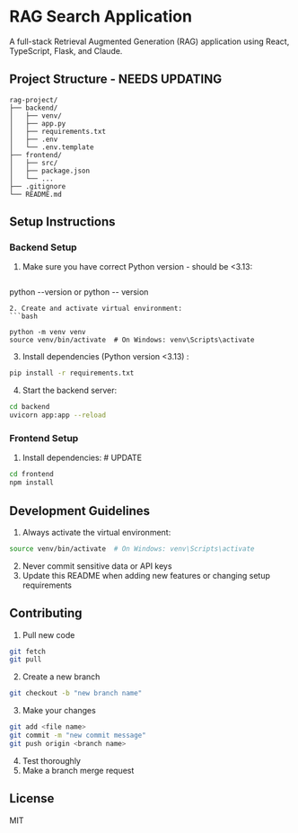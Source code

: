 # RAG Search Application

A full-stack Retrieval Augmented Generation (RAG) application using React, TypeScript, Flask, and Claude.

## Project Structure - NEEDS UPDATING
```
rag-project/
├── backend/
│   ├── venv/
│   ├── app.py
│   ├── requirements.txt
│   ├── .env
│   └── .env.template
├── frontend/
│   ├── src/
│   ├── package.json
│   └── ...
├── .gitignore
└── README.md
```

## Setup Instructions

### Backend Setup
1. Make sure you have correct Python version - should be <3.13:
   ```bash
python --version or python<version> -- version
```
2. Create and activate virtual environment:
```bash

python -m venv venv
source venv/bin/activate  # On Windows: venv\Scripts\activate
```

3. Install dependencies (Python version <3.13) :
```bash
pip install -r requirements.txt
```

4. Start the backend server:
```bash
cd backend
uvicorn app:app --reload
```

### Frontend Setup
1. Install dependencies: # UPDATE
```bash
cd frontend
npm install
```

## Development Guidelines

1. Always activate the virtual environment:
```bash
source venv/bin/activate  # On Windows: venv\Scripts\activate
```
2. Never commit sensitive data or API keys
3. Update this README when adding new features or changing setup requirements

## Contributing
1. Pull new code
```bash
git fetch
git pull
```
2. Create a new branch
```bash
git checkout -b "new branch name"
```  
3. Make your changes
```bash
git add <file name>
git commit -m "new commit message"
git push origin <branch name>
```  
4. Test thoroughly
5. Make a branch merge request

## License
MIT
